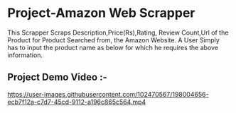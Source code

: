 # Project-Amazon Web Scrapper
This Scrapper Scraps Description,Price(Rs),Rating, Review Count,Url of the Product for Product Searched from, the Amazon Website.
A User Simply has to input the product name as below for which he requires the above information.

## **Project Demo Video :-**

https://user-images.githubusercontent.com/102470567/198004656-ecb7f12a-c7d7-45cd-9112-a196c865c564.mp4












